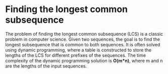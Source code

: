 # Finding the longest common subsequence
The problem of finding the longest common subsequence (LCS) is a classic problem in computer science. Given two sequences, the goal is to find the longest subsequence that is common to both sequences. It is often solved using dynamic programming, where a table is constructed to store the lengths of the LCS for different prefixes of the sequences. The time complexity of the dynamic programming solution is **O(m*n)**, where m and n are the lengths of the input sequences.
